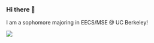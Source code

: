 ### Hi there 👋
I am a sophomore majoring in EECS/MSE @ UC Berkeley!

![](https://github-profile-summary-cards.vercel.app/api/cards/profile-details?username=punhojark&theme=vue)
